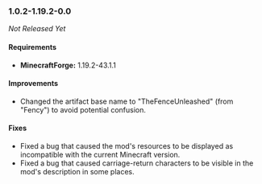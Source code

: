 ### 1.0.2-1.19.2-0.0

_Not Released Yet_

#### Requirements
- **MinecraftForge:** 1.19.2-43.1.1

#### Improvements

- Changed the artifact base name to "TheFenceUnleashed" (from "Fency") to avoid
  potential confusion.

#### Fixes

- Fixed a bug that caused the mod's resources to be displayed as incompatible
  with the current Minecraft version.
- Fixed a bug that caused carriage-return characters to be visible in the mod's
  description in some places.